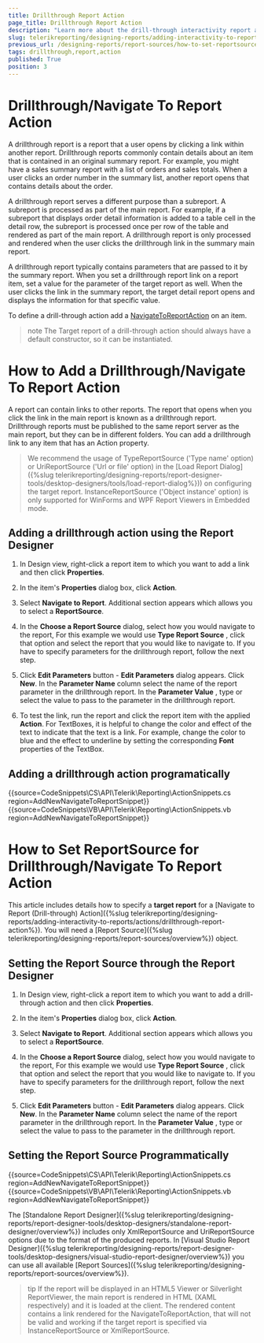 ```yaml
---
title: Drillthrough Report Action
page_title: Drillthrough Report Action 
description: "Learn more about the drill-through interactivity report action when working with Telerik Reporting."
slug: telerikreporting/designing-reports/adding-interactivity-to-reports/actions/drillthrough-report-action
previous_url: /designing-reports/report-sources/how-to-set-reportsource-for-navigatetoreport-action
tags: drillthrough,report,action
published: True
position: 3
---
```


# Drillthrough/Navigate To Report Action

A drillthrough report is a report that a user opens by clicking a link within another report. Drillthrough reports commonly contain details about an item that is contained in an original summary report. For example, you might have a sales summary report with a list of orders and sales totals. When a user clicks an order number in the summary list, another report opens that contains details about the order. 

A drillthrough report serves a different purpose than a subreport. A subreport is processed as part of the main report. For example, if a subreport that displays order detail information is added to a table cell in the detail row, the subreport is processed once per row of the table and rendered as part of the main report. A drillthrough report is only processed and rendered when the user clicks the drillthrough link in the summary main report. 

A drillthrough report typically contains parameters that are passed to it by the summary report. When you set a drillthrough report link on a report item, set a value for the parameter of the target report as well. When the user clicks the link in the summary report, the target detail report opens and displays the information for that specific value. 

To define a drill-through action add a [NavigateToReportAction](/reporting/api/Telerik.Reporting.NavigateToReportAction) on an item. 

>note The Target report of a drill-through action should always have a default constructor, so it can be instantiated. 

# How to Add a Drillthrough/Navigate To Report Action

A report can contain links to other reports. The report that opens when you click the link in the main report is known as a drillthrough report. Drillthrough reports must be published to the same report server as the main report, but they can be in different folders. You can add a drillthrough link to any item that has an Action property. 

> We recommend the usage of TypeReportSource ('Type name' option) or UriReportSource ('Url or file' option) in the [Load Report Dialog]({%slug telerikreporting/designing-reports/report-designer-tools/desktop-designers/tools/load-report-dialog%})) on configuring the target report. InstanceReportSource ('Object instance' option) is only supported for WinForms and WPF Report Viewers in Embedded mode. 


## Adding a drillthrough action using the Report Designer

1. In Design view, right-click a report item to which you want to add a link and then click __Properties__. 

1. In the item's __Properties__ dialog box, click __Action__. 

1. Select __Navigate to Report__. Additional section appears which allows you to select a __ReportSource__. 

1. In the __Choose a Report Source__ dialog, select how you would navigate to the report, For this example we would use __Type Report Source__ , click that option and select the report that you would like to navigate to. If you have to specify parameters for the drillthrough report, follow the next step.

1. Click __Edit Parameters__ button - __Edit Parameters__ dialog appears. Click __New__. In the __Parameter Name__ column select the name of the report parameter in the drillthrough report. In the __Parameter Value__ , type or select the value to pass to the parameter in the drillthrough report. 

1. To test the link, run the report and click the report item with the applied __Action__. For TextBoxes, it is helpful to change the color and effect of the text to indicate that the text is a link. For example, change the color to blue and the effect to underline by setting the corresponding __Font__ properties of the TextBox. 

## Adding a drillthrough action programatically

{{source=CodeSnippets\CS\API\Telerik\Reporting\ActionSnippets.cs region=AddNewNavigateToReportSnippet}}
{{source=CodeSnippets\VB\API\Telerik\Reporting\ActionSnippets.vb region=AddNewNavigateToReportSnippet}}


# How to Set ReportSource for Drillthrough/Navigate To Report Action

This article includes details how to specify a __target report__ for a [Navigate to Report (Drill-through) Action]({%slug telerikreporting/designing-reports/adding-interactivity-to-reports/actions/drillthrough-report-action%}). You will need a [Report Source]({%slug telerikreporting/designing-reports/report-sources/overview%}) object.       

## Setting the Report Source through the Report Designer

1. In Design view, right-click a report item to which you want to add a drill-through action and then click __Properties__.             

1. In the item's __Properties__ dialog box, click __Action__.             

1. Select __Navigate to Report__. Additional section appears which allows you to select a __ReportSource__.             

1. In the __Choose a Report Source__ dialog, select how you would navigate to the report, For this example we would use __Type Report Source__ , click that option and select the report that you would like to navigate to. If you have to specify parameters for the drillthrough report, follow the next step.

1. Click __Edit Parameters__ button - __Edit Parameters__ dialog appears. Click __New__. In the __Parameter Name__ column select the name of the report parameter in the drillthrough report. In the __Parameter Value__ , type or select the value to pass to the parameter in the drillthrough report.             

## Setting the Report Source Programmatically

{{source=CodeSnippets\CS\API\Telerik\Reporting\ActionSnippets.cs region=AddNewNavigateToReportSnippet}}
{{source=CodeSnippets\VB\API\Telerik\Reporting\ActionSnippets.vb region=AddNewNavigateToReportSnippet}}


The [Standalone Report Designer]({%slug telerikreporting/designing-reports/report-designer-tools/desktop-designers/standalone-report-designer/overview%}) includes only XmlReportSource and UriReportSource options due to the format of the produced reports. In [Visual Studio Report Designer]({%slug telerikreporting/designing-reports/report-designer-tools/desktop-designers/visual-studio-report-designer/overview%}) you can use all available [Report Sources]({%slug telerikreporting/designing-reports/report-sources/overview%}).         

>tip If the report will be displayed in an HTML5 Viewer or Silverlight ReportViewer, the main report is rendered in HTML (XAML respectively) and it is loaded at the client. The rendered content contains a link rendered for the NavigateToReportAction, that will not be valid and working if the target report is specified via InstanceReportSource or XmlReportSource.        
